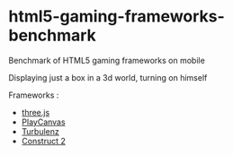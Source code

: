 # html5-gaming-frameworks-benchmark
Benchmark of HTML5 gaming frameworks on mobile

Displaying just a box in a 3d world, turning on himself

Frameworks :

- [three.js](https://threejs.org/)
- [PlayCanvas](https://playcanvas.com/)
- [Turbulenz](http://biz.turbulenz.com/developers)
- [Construct 2](https://www.scirra.com/construct2)
